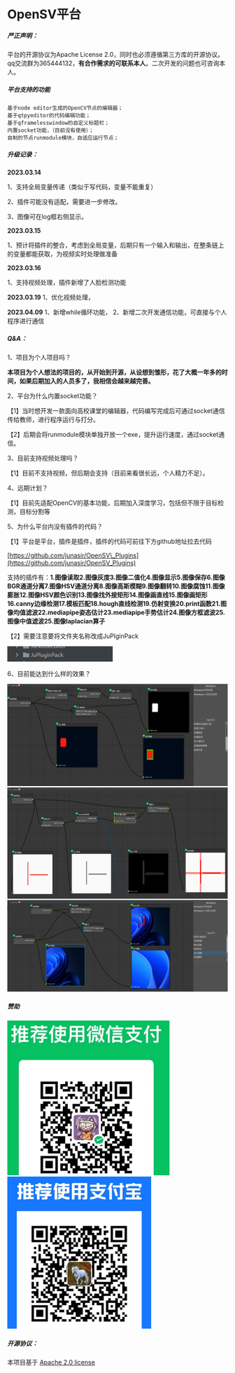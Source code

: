 # OpenSV平台

##### 严正声明：
平台的开源协议为Apache License 2.0，同时也必须遵循第三方库的开源协议。qq交流群为365444132，**有合作需求的可联系本人**。二次开发的问题也可咨询本人。



##### 平台支持的功能
```Plain Text
基于node editor生成的OpenCV节点的编辑器；
基于qtpyeditor的代码编辑功能；
基于qframelesswindow的自定义标题栏；
内置socket功能，（目前没有使用）；
自制的节点runmodule模块，自适应运行节点；
```
##### 升级记录：
**2023.03.14** 

1、支持全局变量传递（类似于写代码，变量不能重复）

2、插件可能没有适配，需要进一步修改。

3、图像可在log框右侧显示。

**2023.03.15** 

1、预计将插件的整合，考虑到全局变量，后期只有一个输入和输出，在整条链上的变量都能获取，为视频实时处理做准备

**2023.03.16** 

1、支持视频处理，插件新增了人脸检测功能

**2023.03.19** 
1、优化视频处理，

**2023.04.09** 
1、新增while循环功能，
2、新增二次开发通信功能，可直接与个人程序进行通信

##### Q&A：
1、项目为个人项目吗？

**本项目为个人想法的项目的，从开始到开源，从设想到雏形，花了大概一年多的时间，如果后期加入的人员多了，我相信会越来越完善。**

2、平台为什么内置socket功能？

【1】当时想开发一款面向高校课堂的编辑器，代码编写完成后可通过socket通信传给教师，进行程序运行与打分。

【2】后期会将runmodule模块单独开放一个exe，提升运行速度，通过socket通信。

3、目前支持视频处理吗？

【1】目前不支持视频，但后期会支持（目前来看很长远，个人精力不足）。

4、远期计划？

【1】目前先适配OpenCV的基本功能，后期加入深度学习，包括但不限于目标检测，目标分割等

5、为什么平台内没有插件的代码？

【1】平台是平台，插件是插件，插件的代码可前往下方github地址拉去代码

[https://github.com/junasir/OpenSV\_Plugins](https://github.com/junasir/OpenSV_Plugins)

支持的插件有：**1.图像读取2.图像灰度3.图像二值化4.图像显示5.图像保存6.图像BGR通道分离7.图像HSV通道分离8.图像高斯模糊9.图像翻转10.图像腐蚀11.图像膨胀12.图像HSV颜色识别13.图像找外接矩形14.图像画直线15.图像画矩形16.canny边缘检测17.模板匹配18.hough直线检测19.仿射变换20.print函数21.图像均值滤波22.mediapipe姿态估计23.mediapipe手势估计24.图像方框滤波25.图像中值滤波25.图像laplacian算子**

【2】需要注意要将文件夹名称改成JuPlginPack

![image](images/plAXCh3ibHWdDu2g36riD1WOEQOQTTznDAWGXxmePtY.png)

6、目前能达到什么样的效果？

![image](images/Db0B2TxyS0G22WaZ79cc7bWnZs7OdRe9Oe1oqn_cyQE.png)
![image](images/20230306205035.png)
![image](images/20230306205031.png)



##### 赞助
![image](images/aXTo0b_u4JO2xv135cRrV44BojGrOCFzARlQaHyHh6s.png)
![image](images/YQS3uLzvUxQLkg5LMUG9BNZQbtFKhNQB4qIsYmmIkBE.png)

##### 开源协议：
本项目基于 [Apache 2.0 license](https://github.com/junasir/OpenSV/blob/main/LICENSE)
